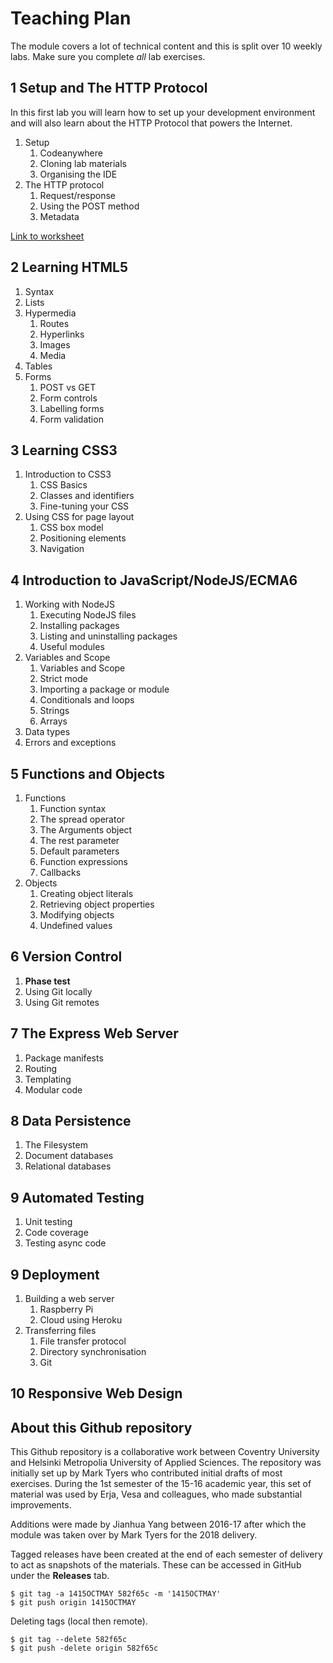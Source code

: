 # Teaching Plan

The module covers a lot of technical content and this is split over 10 weekly labs. Make sure you complete _all_ lab exercises.

## 1 Setup and The HTTP Protocol

In this first lab you will learn how to set up your development environment and will also learn about the HTTP Protocol that powers the Internet.

1. Setup
    1. Codeanywhere
    2. Cloning lab materials
    3. Organising the IDE
2. The HTTP protocol
    1. Request/response
    2. Using the POST method
    3. Metadata

[Link to worksheet](<02 The HTTP Protocol.md>)

## 2 Learning HTML5

1. Syntax
2. Lists
3. Hypermedia
    1. Routes
    2. Hyperlinks
    3. Images
    4. Media
4. Tables
5. Forms
    1. POST vs GET
    2. Form controls
    3. Labelling forms
    4. Form validation

## 3 Learning CSS3

1. Introduction to CSS3
    1. CSS Basics
    2. Classes and identifiers
    3. Fine-tuning your CSS
2. Using CSS for page layout
    1. CSS box model
    2. Positioning elements
    3. Navigation

## 4 Introduction to JavaScript/NodeJS/ECMA6

1. Working with NodeJS
    1. Executing NodeJS files
    2. Installing packages
    3. Listing and uninstalling packages
    4. Useful modules
2. Variables and Scope
    1. Variables and Scope
    2. Strict mode
    3. Importing a package or module
    4. Conditionals and loops
    5. Strings
    6. Arrays
3. Data types
4. Errors and exceptions

## 5 Functions and Objects

1. Functions
    1. Function syntax
    2. The spread operator
    3. The Arguments object
    4. The rest parameter
    5. Default parameters
    6. Function expressions
    7. Callbacks
2. Objects
    1. Creating object literals
    2. Retrieving object properties
    3. Modifying objects
    4. Undefined values

## 6 Version Control

1. **Phase test**
2. Using Git locally
3. Using Git remotes

## 7 The Express Web Server

1. Package manifests
2. Routing
3. Templating
4. Modular code

## 8 Data Persistence

1. The Filesystem
2. Document databases
3. Relational databases

## 9 Automated Testing

1. Unit testing
2. Code coverage
3. Testing async code

## 9 Deployment

1. Building a web server
    1. Raspberry Pi
    2. Cloud using Heroku
2. Transferring files
    1. File transfer protocol
    2. Directory synchronisation
    3. Git

## 10 Responsive Web Design

## About this Github repository

This Github repository is a collaborative work between Coventry University and Helsinki Metropolia University of Applied Sciences. The repository was initially set up by Mark Tyers who contributed initial drafts of most exercises. During the 1st semester of the 15-16 academic year, this set of material was used by Erja, Vesa and colleagues, who made substantial improvements.

Additions were made by Jianhua Yang between 2016-17 after which the module was taken over by Mark Tyers for the 2018 delivery.

Tagged releases have been created at the end of each semester of delivery to act as snapshots of the materials. These can be accessed in GitHub under the **Releases** tab.

```shell
$ git tag -a 1415OCTMAY 582f65c -m '1415OCTMAY'
$ git push origin 1415OCTMAY
```

Deleting tags (local then remote).

```shell
$ git tag --delete 582f65c
$ git push -delete origin 582f65c
```
